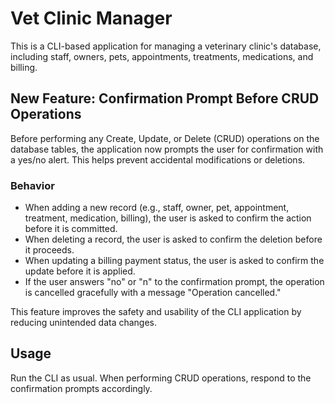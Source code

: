 # Vet Clinic Manager

This is a CLI-based application for managing a veterinary clinic's database, including staff, owners, pets, appointments, treatments, medications, and billing.

## New Feature: Confirmation Prompt Before CRUD Operations

Before performing any Create, Update, or Delete (CRUD) operations on the database tables, the application now prompts the user for confirmation with a yes/no alert. This helps prevent accidental modifications or deletions.

### Behavior

- When adding a new record (e.g., staff, owner, pet, appointment, treatment, medication, billing), the user is asked to confirm the action before it is committed.
- When deleting a record, the user is asked to confirm the deletion before it proceeds.
- When updating a billing payment status, the user is asked to confirm the update before it is applied.
- If the user answers "no" or "n" to the confirmation prompt, the operation is cancelled gracefully with a message "Operation cancelled."

This feature improves the safety and usability of the CLI application by reducing unintended data changes.

## Usage

Run the CLI as usual. When performing CRUD operations, respond to the confirmation prompts accordingly.
